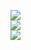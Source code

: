 ![](https://github-readme-stats.vercel.app/api?username=gapunitec&theme=shadow_blue&hide_border=false&include_all_commits=true&count_private=true)<br/>
![](https://github-readme-streak-stats.herokuapp.com/?user=gapunitec&theme=shadow_blue&hide_border=false)<br/>
![](https://github-readme-stats.vercel.app/api/top-langs/?username=gapunitec&theme=shadow_blue&hide_border=false&include_all_commits=true&count_private=true&layout=compact)
